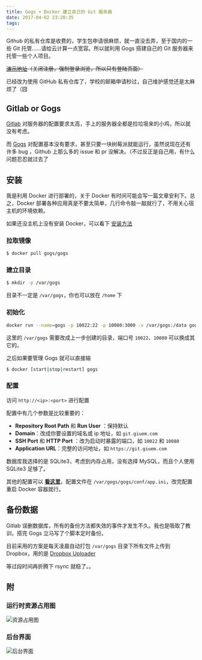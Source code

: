 ```yaml
---
title: Gogs + Docker 建立自己的 Git 服务器
date: 2017-04-02 23:20:35
tags:
---
```


Github 的私有仓库是收费的，学生包申请很麻烦，就一直没去弄，至于国内的一些 Git 托管……请给云计算一点宽容。所以就利用 Gogs 搭建自己的 Git 服务器来托管一些个人项目。<!--more-->

~~[演示地址](https://git.giuem.com)（关闭注册，强制登录浏览，所以只有登陆页面）~~

已经改为使用 GitHub 私有仓库了，学校的邮箱申请秒过，自己维护感觉还是太麻烦了（囧

## Gitlab or Gogs

[Gitlab](https://gitlab.com/) 对服务器的配置要求太高，手上的服务器全都是捡垃圾来的小鸡，所以就没有考虑。

而 [Gogs](https://gogs.io/) 对配置基本没有要求，甚至只要一块树莓派就能运行，虽然说现在还有许多 bug ，Github 上那么多的 issue 和 pr 没解决。（不过反正是自己用，有什么问题忍忍就过去了

## 安装

我是利用 Docker 进行部署的，关于 Docker 有时间可能会写一篇文章安利下。总之，Docker 部署各种应用真是不要太简单，几行命令敲一敲就行了，不用关心宿主机的环境依赖。

如果还没主机上没有安装 Docker，可以看下 [安装方法](https://docs.docker.com/engine/installation/)

### 拉取镜像

```bash
$ docker pull gogs/gogs
```

### 建立目录

```bash
$ mkdir -p /var/gogs
```

目录不一定是 `/var/gogs`，你也可以放在 `/home` 下

### 初始化

```bash
docker run --name=gogs -p 10022:22 -p 10080:3000 -v /var/gogs:/data gogs/gogs
```

这里的 `/var/gogs` 需要改成上一步创建的目录，端口号 `10022`、`10080` 可以换成其它的。

之后如果要管理 Gogs 就可以直接输

```bash
$ docker [start|stop|restart] gogs
```

### 配置

访问 `http://<ip>:<port>` 进行配置

配置中有几个参数是比较重要的：

- **Repository Root Path** 和 **Run User** ：保持默认
- **Domain**：改成你要设置的域名或 ip 地址，如 `git.giuem.com`
- **SSH Port** 和 **HTTP Port** ：改为启动时暴露的端口，如 `10022` 和 `10080`
- **Application URL**：完整的访问地址，如 `https://git.giuem.com`

数据库我选择的是 SQLite3，考虑到内存占用，没有选择 MySQL，而且个人使用 SQLite3 足够了。

其他的配置可以 **[看这里](https://gogs.io/docs/advanced/configuration_cheat_sheet.html)**，配置文件在 `/var/gogs/gogs/conf/app.ini`，改完配置重启 Docker 容器就行。

## 备份数据

Gitlab 误删数据库，所有的备份方法都失效的事件才发生不久。我也是吸取了教训，搭完 Gogs 立马写了个脚本定时备份。

目前采用的方案是每天凌晨自动打包 `/var/gogs` 目录下所有文件上传到 Dropbox，用的是 [Dropbox Uploader](https://github.com/andreafabrizi/Dropbox-Uploader)

等过段时间再折腾下 rsync 就稳了。。

## 附

### 运行时资源占用图

![资源占用图](https://img.giuem-lb.washingpatrick.cn/20170403001905.png)

### 后台界面

![后台界面](https://img.giuem-lb.washingpatrick.cn/TIM20170403003115.png)
